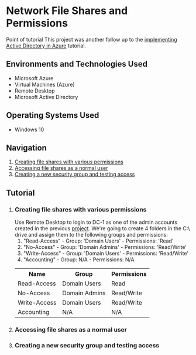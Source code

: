 <h1>Network File Shares and Permissions</h1>

Point of tutorial
This project was another follow up to the <a href = "https://github.com/telkheir/implementing-active-directory">implementing Active Directory in Azure</a> tutorial.


<h2>Environments and Technologies Used</h2>
    <ul>
      <li>Microsoft Azure</li>
      <li>Virtual Machines (Azure)</li>
      <li>Remote Desktop</li>
      <li>Microsoft Active Directory</li>
    </ul>

<h2>Operating Systems Used</h2>
    <ul>
      <li>Windows 10</li>
    </ul>

<h2>Navigation</h2>
    <ol>
      <li><a href = "#step_1">Creating file shares with various permissions</a></li>
      <li><a href = "#step_2">Accessing file shares as a normal user</a></li>
      <li><a href = "#step_3">Creating a new security group and testing access</a></li>
    </ol>

<h2>Tutorial</h2>
    <ol>
      <li><h3 id = "step_1">Creating file shares with various permissions</h3>
          Use Remote Desktop to login to DC-1 as one of the admin accounts created in the previous <a href = "https://github.com/telkheir/implementing-active-directory">project</a>. We're going to create 4 folders in the C:\ drive and assign them to the following groups and permissions:
          <ol><li>"Read-Access"  -  Group: 'Domain Users'  -  Permissions: 'Read'</li>
              <li>"No-Access"  - Group: 'Domain Admins'  -  Permissions: 'Read/Write'</li>
              <li>"Write-Access"  -  Group: 'Domain Users'  -  Permissions: 'Read/Write'</li>
              <li>"Accounting"  -  Group: N/A  -  Permissions: N/A</li>
          </ol>
          <table>
              <tr>
                  <th>Name</th>
                  <th>Group</th>
                  <th>Permissions</th>
              </tr>
              <tr>
                  <td>Read-Access</td>
                  <td>Domain Users</td>
                  <td>Read</td>
              </tr>
              <tr>
                  <td>No-Access</td>
                  <td>Domain Admins</td>
                  <td>Read/Write</td>
              </tr>
              <tr>
                  <td>Write-Access</td>
                  <td>Domain Users</td>
                  <td>Read/Write</td>
              </tr>
              <tr>
                  <td>Accounting</td>
                  <td>N/A</td>
                  <td>N/A</td>
              </tr>
          </table>
      </li>
      <li><h3 id = "step_2">Accessing file shares as a normal user</h3>
      </li>
      <li><h3 id = "step_3">Creating a new security group and testing access</h3>
      </li>
    </ol>
